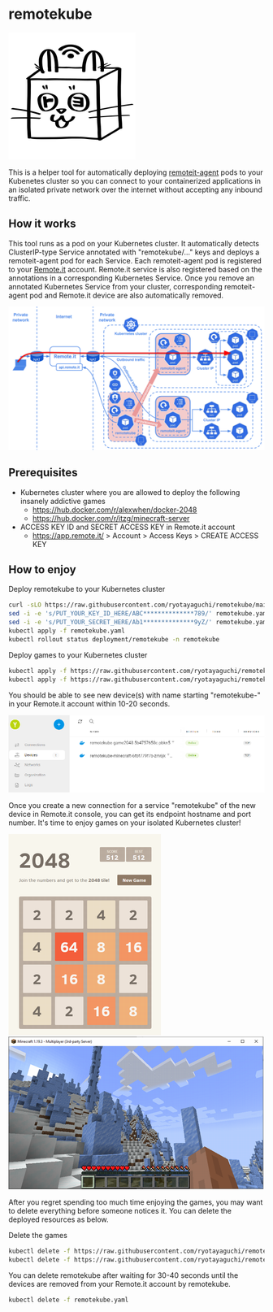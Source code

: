 # remotekube

<img src="docs/img/remotekube.png" width="250">

This is a helper tool for automatically deploying [remoteit-agent](https://hub.docker.com/r/remoteit/remoteit-agent) pods to your Kubenetes cluster so you can connect to your containerized applications in an isolated private network over the internet without accepting any inbound traffic.

## How it works
This tool runs as a pod on your Kubernetes cluster.
It automatically detects ClusterIP-type Service annotated with "remotekube/..." keys and deploys a remoteit-agent pod for each Service.
Each remoteit-agent pod is registered to your [Remote.it](https://app.remote.it/) account.
Remote.it service is also registered based on the annotations in a corresponding Kubernetes Service.
Once you remove an annotated Kubernetes Service from your cluster, corresponding remoteit-agent pod and Remote.it device are also automatically removed.

<img src="docs/img/network.png">

## Prerequisites
- Kubernetes cluster where you are allowed to deploy the following insanely addictive games
   - https://hub.docker.com/r/alexwhen/docker-2048
   - https://hub.docker.com/r/itzg/minecraft-server
- ACCESS KEY ID and SECRET ACCESS KEY in Remote.it account
   - https://app.remote.it/ > Account > Access Keys > CREATE ACCESS KEY

## How to enjoy
Deploy remotekube to your Kubernetes cluster
```bash
curl -sLO https://raw.githubusercontent.com/ryotayaguchi/remotekube/main/kubernetes/remotekube.yaml
sed -i -e 's/PUT_YOUR_KEY_ID_HERE/ABC**************789/' remotekube.yaml # Replace with your access key ID
sed -i -e 's/PUT_YOUR_SECRET_HERE/Ab1**************9yZ/' remotekube.yaml # Replace with your secret access key
kubectl apply -f remotekube.yaml
kubectl rollout status deployment/remotekube -n remotekube
```

Deploy games to your Kubernetes cluster
```bash
kubectl apply -f https://raw.githubusercontent.com/ryotayaguchi/remotekube/main/kubernetes/game2048.yaml
kubectl apply -f https://raw.githubusercontent.com/ryotayaguchi/remotekube/main/kubernetes/minecraft.yaml
```

You should be able to see new device(s) with name starting "remotekube-" in your Remote.it account within 10-20 seconds.

<img src="docs/img/remoteit.png">

Once you create a new connection for a service "remotekube" of the new device in Remote.it console, you can get its endpoint hostname and port number.
It's time to enjoy games on your isolated Kubernetes cluster!

<img src="docs/img/game2048.png"> <img src="docs/img/minecraft.png">

After you regret spending too much time enjoying the games, you may want to delete everything before someone notices it.
You can delete the deployed resources as below.

Delete the games
```bash
kubectl delete -f https://raw.githubusercontent.com/ryotayaguchi/remotekube/main/kubernetes/game2048.yaml
kubectl delete -f https://raw.githubusercontent.com/ryotayaguchi/remotekube/main/kubernetes/minecraft.yaml
```

You can delete remotekube after waiting for 30-40 seconds until the devices are removed from your Remote.it account by remotekube.

```bash
kubectl delete -f remotekube.yaml
```

